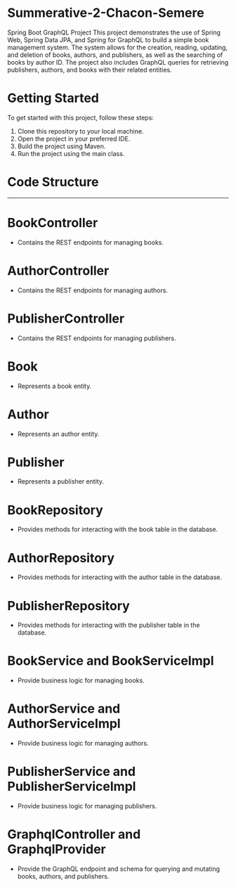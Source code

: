 # Summerative-2-Chacon-Semere
Spring Boot GraphQL Project
This project demonstrates the use of Spring Web, Spring Data JPA, and Spring for GraphQL to build a simple book management system. The system allows for the creation, reading, updating, and deletion of books, authors, and publishers, as well as the searching of books by author ID. The project also includes GraphQL queries for retrieving publishers, authors, and books with their related entities.


# Getting Started
To get started with this project, follow these steps:

1. Clone this repository to your local machine.
2. Open the project in your preferred IDE.
3. Build the project using Maven.
4. Run the project using the main class.

# Code Structure
------------------
# BookController
- Contains the REST endpoints for managing books.
# AuthorController
- Contains the REST endpoints for managing authors.
# PublisherController
- Contains the REST endpoints for managing publishers.
# Book
- Represents a book entity.
# Author
- Represents an author entity.
# Publisher
- Represents a publisher entity.
# BookRepository
- Provides methods for interacting with the book table in the database.
# AuthorRepository
- Provides methods for interacting with the author table in the database.
# PublisherRepository
- Provides methods for interacting with the publisher table in the database.
# BookService and BookServiceImpl
- Provide business logic for managing books.
# AuthorService  and AuthorServiceImpl 
- Provide business logic for managing authors.
# PublisherService and PublisherServiceImpl
- Provide business logic for managing publishers.
# GraphqlController and GraphqlProvider
- Provide the GraphQL endpoint and schema for querying and mutating books, authors, and publishers.





